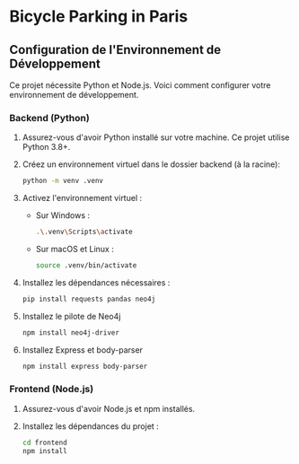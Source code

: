 # Bicycle Parking in Paris 

## Configuration de l'Environnement de Développement

Ce projet nécessite Python et Node.js. Voici comment configurer votre environnement de développement.

### Backend (Python)

1. Assurez-vous d'avoir Python installé sur votre machine. Ce projet utilise Python 3.8+.

2. Créez un environnement virtuel dans le dossier backend (à la racine):
    ```bash
    python -m venv .venv
    ```

3. Activez l'environnement virtuel :
    - Sur Windows :
        ```bash
        .\.venv\Scripts\activate
        ```
    - Sur macOS et Linux :
        ```bash
        source .venv/bin/activate
        ```

4. Installez les dépendances nécessaires :
    ```bash
    pip install requests pandas neo4j
    ```

5. Installez le pilote de Neo4j 
    ```bash
    npm install neo4j-driver
    ```

6. Installez Express et body-parser
    ```bash
    npm install express body-parser
    ```


### Frontend (Node.js)

1. Assurez-vous d'avoir Node.js et npm installés.

2. Installez les dépendances du projet :
    ```bash
    cd frontend
    npm install
    ```
